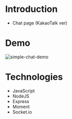 # Introduction

- Chat page (KakaoTalk ver)

# Demo

![simple-chat-demo](https://user-images.githubusercontent.com/22536999/171175699-e6d48e57-519b-4225-93b8-7a0ca52a83d2.png)

# Technologies

- JavaScript
- NodeJS
- Express
- Moment
- Socket.io
